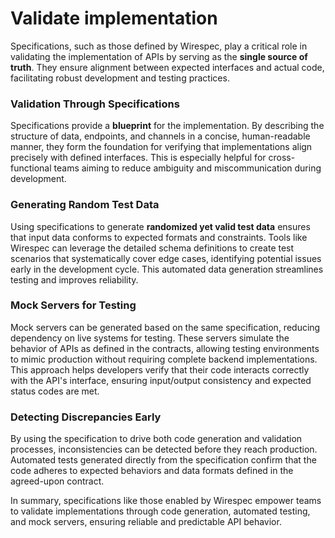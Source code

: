 # Validate implementation

Specifications, such as those defined by Wirespec, play a critical role in validating the implementation of APIs by serving as the **single source of truth**. They ensure alignment between expected interfaces and actual code, facilitating robust development and testing practices.

### Validation Through Specifications
Specifications provide a **blueprint** for the implementation. By describing the structure of data, endpoints, and channels in a concise, human-readable manner, they form the foundation for verifying that implementations align precisely with defined interfaces. This is especially helpful for cross-functional teams aiming to reduce ambiguity and miscommunication during development.

### Generating Random Test Data
Using specifications to generate **randomized yet valid test data** ensures that input data conforms to expected formats and constraints. Tools like Wirespec can leverage the detailed schema definitions to create test scenarios that systematically cover edge cases, identifying potential issues early in the development cycle. This automated data generation streamlines testing and improves reliability.

### Mock Servers for Testing
Mock servers can be generated based on the same specification, reducing dependency on live systems for testing. These servers simulate the behavior of APIs as defined in the contracts, allowing testing environments to mimic production without requiring complete backend implementations. This approach helps developers verify that their code interacts correctly with the API's interface, ensuring input/output consistency and expected status codes are met.

### Detecting Discrepancies Early
By using the specification to drive both code generation and validation processes, inconsistencies can be detected before they reach production. Automated tests generated directly from the specification confirm that the code adheres to expected behaviors and data formats defined in the agreed-upon contract.

In summary, specifications like those enabled by Wirespec empower teams to validate implementations through code generation, automated testing, and mock servers, ensuring reliable and predictable API behavior.
